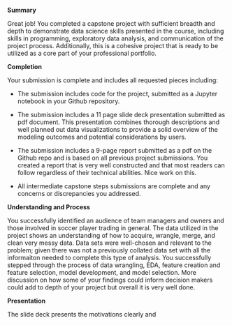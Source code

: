 
**Summary**

Great job! You completed a capstone project with sufficient breadth and depth to demonstrate data science skills presented in the course, including skills in programming, exploratory data analysis, and communication of the project process. Additionally, this is a cohesive project that is ready to be utilized as a core part of your professional portfolio.
  

**Completion**

Your submission is complete and includes all requested pieces including:

- The submission includes code for the project, submitted as a Jupyter notebook in your Github repository.

- The submission includes a 11 page slide deck presentation submitted as pdf document. This presentation combines thorough descriptions and well planned out data visualizations to provide a solid overview of the modeling outcomes and potential considerations by users.

- The submission includes a 9-page report submitted as a pdf on the Github repo and is based on all previous project submissions. You created a report that is very well constructed and that most readers can follow regardless of their technical abilities. Nice work on this.

- All intermediate capstone steps submissions are complete and any concerns or discrepancies you addressed.

  

**Understanding and Process**

You successfully identified an audience of team managers and owners and those involved in soccer player trading in general. The data utilized in the project shows an understanding of how to acquire, wrangle, merge, and clean very messy data. Data sets were well-chosen and relevant to the problem; given there was not a previously collated data set with all the informaiton needed to complete this type of analysis. You successfully stepped through the process of data wrangling, EDA, feature creation and feature selection, model development, and model selection. More discussion on how some of your findings could inform decision makers could add to depth of your project but overall it is very well done.

  

**Presentation**

The slide deck presents the motivations clearly and 
<!--stackedit_data:
eyJoaXN0b3J5IjpbLTQ4NDM3MjQyMywtMTQ0MDIxMDIzNCwxNj
I0MDk5NDAxLC0yODA2MzMxODldfQ==
-->